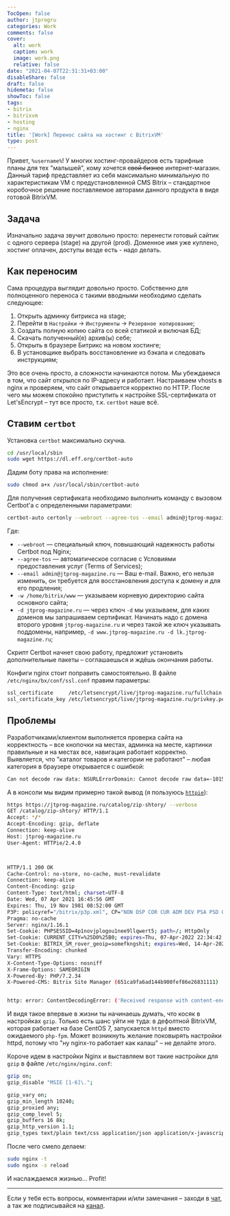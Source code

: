 ```yaml
---
TocOpen: false
author: jtprogru
categories: Work
comments: false
cover:
  alt: work
  caption: work
  image: work.png
  relative: false
date: "2021-04-07T22:31:31+03:00"
disableShare: false
draft: false
hidemeta: false
showToc: false
tags:
- bitrix
- bitrixvm
- hosting
- nginx
title: '[Work] Перенос сайта на хостинг с BitrixVM'
type: post
---
```


Привет, `%username%`! У многих хостинг-провайдеров есть тарифные планы для тех "малышей", кому хочется ~~свой бизнес~~ интернет-магазин. Данный тариф представляет из себя максимально минимальную по характеристикам VM с предустановленной CMS Bitrix – стандартное коробочное решение поставляемое авторами данного продукта в виде готовой BitrixVM.

## Задача

Изначально задача звучит довольно просто: перенести готовый сайтик с одного сервера (stage) на другой (prod). Доменное имя уже куплено, хостинг оплачен, доступы везде есть - надо делать.

## Как переносим

Сама процедура выглядит довольно просто. Собственно для полноценного переноса с такими вводными необходимо сделать следующее:

1. Открыть админку битрикса на stage;
2. Перейти в `Настройки` -> `Инструменты` -> `Резервное копирование`;
3. Создать полную копию сайта со всей статикой и включая БД;
4. Скачать полученный(е) архив(ы) себе;
5. Открыть в браузере Битрикс на новом хостинге;
6. В установщике выбрать восстановление из бэкапа и следовать инструкциям;

Это все очень просто, а сложности начинаются потом. Мы убеждаемся в том, что сайт открылся по IP-адресу и работает. Настраиваем vhosts в nginx и проверяем, что сайт открывается корректно по HTTP. После чего мы можем спокойно приступить к настройке SSL-сертификата от Let'sEncrypt – тут все просто, т.к. `certbot` наше всё.

## Ставим `certbot`

Установка `certbot` максимально скучна.

```bash
cd /usr/local/sbin
sudo wget https://dl.eff.org/certbot-auto
```

Дадим боту права на исполнение:

```bash
sudo chmod a+x /usr/local/sbin/certbot-auto
```

Для получения сертификата необходимо выполнить команду с вызовом Certbot'a с определенными параметрами:

```bash
certbot-auto certonly --webroot --agree-tos --email admin@jtprog-magazine.ru -w /home/bitrix/www/ -d jtprog-magazine.ru -d www.jtprog-magazine.ru
```

Где:

- `--webroot` — специальный ключ, повышающий надежность работы Certbot под Nginx;
- `--agree-tos` — автоматическое согласие с Условиями предоставления услуг (Terms of Services);
- `--email admin@jtprog-magazine.ru` — Ваш e-mail. Важно, его нельзя изменить, он требуется для восстановления доступа к домену и для его продления;
- `-w /home/bitrix/www` — указываем корневую директорию сайта основного сайта;
- `-d jtprog-magazine.ru` — через ключ `-d` мы указываем, для каких доменов мы запрашиваем сертификат. Начинать надо c домена второго уровня `jtprog-magazine.ru` и через такой же ключ указывать поддомены, например, `-d www.jtprog-magazine.ru -d lk.jtprog-magazine.ru`;

Скрипт Certbot начнет свою работу, предложит установить дополнительные пакеты – соглашаешься и ждёшь окончания работы.

Конфиги nginx стоит поправить самостоятельно. В файле `/etc/nginx/bx/conf/ssl.conf` правим параметры:

```bash
ssl_certificate     /etc/letsencrypt/live/jtprog-magazine.ru/fullchain.pem;
ssl_certificate_key /etc/letsencrypt/live/jtprog-magazine.ru/privkey.pem;
```

## Проблемы

Разработчиками/клиентом выполняется проверка сайта на корректность – все кнопочки на местах, админка на месте, картинки правильные и на местах все, навигация работает корректно. Выявляется, что "каталог товаров и категории не работают" – любая категория в браузере открывается с ошибкой:

```bash
‌Can not decode raw data: NSURLErrorDomain: Cannot decode raw data=-1015
```

А в консоли мы видим примерно такой вывод (я пользуюсь [`httpie`](https://httpie.io)):

```bash
https https://jtprog-magazine.ru/catalog/zip-shtory/ --verbose
GET /catalog/zip-shtory/ HTTP/1.1
Accept: */*
Accept-Encoding: gzip, deflate
Connection: keep-alive
Host: jtprog-magazine.ru
User-Agent: HTTPie/2.4.0



HTTP/1.1 200 OK
Cache-Control: no-store, no-cache, must-revalidate
Connection: keep-alive
Content-Encoding: gzip
Content-Type: text/html; charset=UTF-8
Date: Wed, 07 Apr 2021 16:45:56 GMT
Expires: Thu, 19 Nov 1981 08:52:00 GMT
P3P: policyref="/bitrix/p3p.xml", CP="NON DSP COR CUR ADM DEV PSA PSD OUR UNR BUS UNI COM NAV INT DEM STA"
Pragma: no-cache
Server: nginx/1.16.1
Set-Cookie: PHPSESSID=4p1novjplogou1nee9llqwert5; path=/; HttpOnly
Set-Cookie: CURRENT_CITY=%25D0%25B0; expires=Thu, 07-Apr-2022 22:34:42 GMT; Max-Age=31556926; path=/
Set-Cookie: BITRIX_SM_rover_geoip=somefkngshit; expires=Wed, 14-Apr-2021 16:45:56 GMT; Max-Age=604800; path=/; HttpOnly
Transfer-Encoding: chunked
Vary: HTTPS
X-Content-Type-Options: nosniff
X-Frame-Options: SAMEORIGIN
X-Powered-By: PHP/7.2.34
X-Powered-CMS: Bitrix Site Manager (651ca9fa6ad144b900fef86e26831111)


http: error: ContentDecodingError: ('Received response with content-encoding: gzip, but failed to decode it.', error('Error -3 while decompressing data: incorrect header check'))
```

И видя такое впервые в жизни ты начинаешь думать, что косяк в настройках `gzip`. Только есть шанс уйти не туда: в дефолтной BitrixVM, которая работает на базе CentOS 7, запускается `httpd` вместо ожидаемого `php-fpm`. Может возникнуть желание поковырять настройки httpd, потому что "ну nginx-то работает как калаш" – не делайте этого.

Короче идем в настройки Nginx и выставляем вот такие настройки для `gzip` в файле `/etc/nginx/nginx.conf`:

```bash
gzip on;
gzip_disable "MSIE [1-6]\.";

gzip_vary on;
gzip_min_length 10240;
gzip_proxied any;
gzip_comp_level 5;
gzip_buffers 16 8k;
gzip_http_version 1.1;
gzip_types text/plain text/css application/json application/x-javascript application/javascript text/xml application/xml application/xml+rss text/javascript;
```

После чего смело делаем:

```bash
sudo nginx -t
sudo nginx -s reload
```

И наслаждаемся жизнью... Profit!

---
Если у тебя есть вопросы, комментарии и/или замечания – заходи в [чат](https://ttttt.me/jtprogru_chat), а так же подписывайся на [канал](https://ttttt.me/jtprogru_channel).
